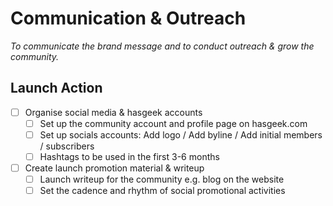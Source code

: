 
# Communication & Outreach

_To communicate the brand message and to conduct outreach & grow the community._


## Launch Action

* [ ] Organise social media & hasgeek accounts  
  * [ ] Set up the community account and profile page on hasgeek.com  
  * [ ] Set up socials accounts: Add logo / Add  byline / Add initial members / subscribers  
  * [ ] Hashtags to be used in the first 3-6 months  
* [ ] Create launch promotion material & writeup  
    * [ ] Launch writeup for the community e.g. blog on the website  
    * [ ] Set the cadence and rhythm of  social promotional activities  